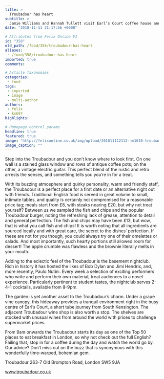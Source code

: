 ```yaml
---
title: >
  Troubadour has heart
subtitle: >
  Jamie Williams and Hannah Tullett visit Earl’s Court coffee house and music venue
date: "2010-11-11 21:17:56 +0000"

# Attributes from Felix Online V1
id: "358"
old_path: /food/358/troubadour-has-heart
aliases:
 - /food/358/troubadour-has-heart
imported: true
comments:

# Article Taxonomies
categories:
 - food
tags:
 - imported
 - image
 - multi-author
authors:
 - felix
 - ks607
highlights:

# Homepage control params
headline: true
featured: true
image: "http://felixonline.co.uk/img/upload/201011112112-nm1010-troubado.jpg"
image_caption: ""
---
```


Step into the Troubadour and you don’t know where to look first. On one wall is a stained glass window and rows of antique coffee pots; on the other, a vintage electric guitar. This perfect blend of the rustic and retro arrests the senses, and something tells you you’re in for a treat.

With its buzzing atmosphere and quirky personality, warm and friendly staff, the Troubadour is a perfect place for a first date or an alternative night out with friends. Traditional English food is served in great volume to small, intimate tables, and quality is certainly not compromised for a reasonable price tag; meals start from £8, with steaks nearing £20, but why not treat yourself? Between us we sampled the fish and chips and the popular Troubadour burger, noting the refreshing lack of grease, attention to detail and general perfection. The fish and chips may have been £13, but wow, that is what you call fish and chips! It is worth noting that all ingredients are sourced locally and with great care, the secret to the dishes’ perfection. If these are not for you though, you could always try one of their omelettes or salads. And most importantly, such hearty portions still allowed room for dessert! The apple crumble was flawless and the brownie literally melts in your mouth.

Adding to the eclectic feel of the Troubadour is the basement nightclub. Rich in history it has hosted the likes of Bob Dylan and Jimi Hendrix, and, more recently, Paulo Nutini. Every week a selection of exciting performers who write and perform their own material, treat audiences to a novel experience. Particularly pertinent to student tastes, the nightclub serves 2-4-1 cocktails, available from 8-9pm.

The garden is yet another asset to the Troubadour’s charm. Under a grape vine canopy, this hideaway provides a tranquil environment right in the busy centre of Earl’s Court, a short tube journey from South Kensington. The adjacent Troubadour wine shop is also worth a stop. The shelves are stocked with unusual wines from around the world with prices to challenge supermarket prices.

From 9am onwards the Troubadour starts its day as one of the Top 50 places to eat breakfast in London, so why not check out the full English? Failing that, stop in for a coffee during the day and watch the world go by. Our advice? Don’t miss out on the buzz that is synonymous with this wonderfully time-warped, bohemian gem.

Troubadour 263-7 Old Brompton Road, London SW5 9JA

www.troubadour.co.uk
